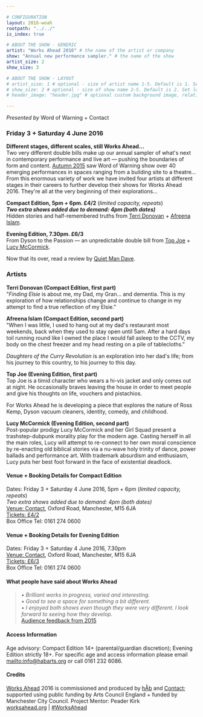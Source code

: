 ```yaml
---

# CONFIGURATION
layout: 2016-woah
rootpath: "../../"
is_index: true

# ABOUT THE SHOW - GENERIC
artist: "Works Ahead 2016" # the name of the artist or company
show: "Annual new performance sampler." # the name of the show
artist_size: 2
show_size: 3

# ABOUT THE SHOW - LAYOUT
# artist_size: 1 # optional - size of artist name 1-5. Default is 1. Set longer names to lower values
# show_size: 2 # optional - size of show name 2-5. Default is 2. Set longer names to lower values
# header_image: "header.jpg" # optional custom background image, relative to current page

---
```

*Presented by* Word of Warning + Contact
         
### Friday 3 + Saturday 4 June 2016        
**Different stages, different scales, still Works Ahead…**          
Two very different double bills make up our annual sampler of what's next in contemporary performance and live art — pushing the boundaries of form and content. [Autumn 2015](/archive/2015-autumnwinter) saw Word of Warning show over 40 emerging performances in spaces ranging from a building site to a theatre… From this enormous variety of work we have invited four artists at different stages in their careers to further develop their shows for Works Ahead 2016. They're all at the very beginning of their explorations…        
        
**Compact Edition, 5pm + 6pm. £4/2** (*limited capacity, repeats*)        
***Two extra shows added due to demand: 4pm (both dates)***           
Hidden stories and half-remembered truths from [Terri Donovan](/archive/2016-worksahead/donovan) + [Afreena Islam](/archive/2016-worksahead/islam).        
         
**Evening Edition, 7.30pm. £6/3**          
From Dyson to the Passion — an unpredictable double bill from [Top Joe](/archive/2016-worksahead/topjoe) + [Lucy McCormick](/archive/2016-worksahead/mccormick).         
          
Now that its over, read a review by <a href="http://quietmandave.co.uk/2016/06/works-ahead" target="_blank">Quiet Man Dave</a>.         
          
### Artists        
**Terri Donovan (Compact Edition, first part)**           
"*Finding Elsie* is about me, my Dad, my Gran… and dementia. This is my exploration of how relationships change and continue to change in my attempt to find a true reflection of my Elsie."            
          
**Afreena Islam (Compact Edition, second part)**          
"When I was little, I used to hang out at my dad's restaurant most weekends, back when they used to stay open until 5am. After a hard days toil running round like I owned the place I would fall asleep to the CCTV, my body on the chest freezer and my head resting on a pile of tablecloths."             
          
*Daughters of the Curry Revolution* is an exploration into her dad's life; from his journey to this country, to his journey to this day.           
           
**Top Joe (Evening Edition, first part)**             
Top Joe is a timid character who wears a hi-vis jacket and only comes out at night. He occasionally braves leaving the house in order to meet people and give his thoughts on life, vouchers and pistachios.             
          
For Works Ahead he is developing a piece that explores the nature of Ross Kemp, Dyson vacuum cleaners, identity, comedy, and childhood.        
          
**Lucy McCormick (Evening Edition, second part)**         
Post-popular prodigy Lucy McCormick and her Girl Squad present a trashstep-dubpunk morality play for the modern age. Casting herself in all the main roles, Lucy will attempt to re-connect to her own moral conscience by re-enacting old biblical stories via a nu-wave holy trinity of dance, power ballads and performance art. With trademark absurdism and enthusiasm, Lucy puts her best foot forward in the face of existential deadlock.          
            
#### Venue + Booking Details for Compact Edition        
Dates: Friday 3 + Saturday 4 June 2016, 5pm + 6pm (*limited capacity, repeats*)        
*Two extra shows added due to demand: 4pm (both dates)*              
<a href="http://contactmcr.com/visit/getting-here" target="_blank">Venue: Contact</a>, Oxford Road, Manchester, M15 6JA         
<a href="http://contactmcr.com/whats-on/56892-works-ahead-compact-edition/booking" target="_blank">Tickets: £4/2</a>               
Box Office Tel: 0161 274 0600        
       
#### Venue + Booking Details for Evening Edition        
Dates: Friday 3 + Saturday 4 June 2016, 7.30pm        
<a href="http://contactmcr.com/visit/getting-here" target="_blank">Venue: Contact</a>, Oxford Road, Manchester, M15 6JA         
<a href="http://contactmcr.com/whats-on/47292-works-ahead/booking" target="_blank">Tickets: £6/3</a>               
Box Office Tel: 0161 274 0600        
          
#### What people have said about Works Ahead        
>• *Brilliant works in progress, varied and interesting.*        
>• *Good to see a space for something a bit different.*        
>• *I enjoyed both shows even though they were very different. I look forward to seeing how they develop.*          
[Audience feedback from 2015](/archive/2015-worksahead)
          
#### Access Information        
Age advisory: Compact Edition 14+ (parental/guardian discretion); Evening Edition strictly 18+. For specific age and access information please email <mailto:info@habarts.org> or call 0161 232 6086.          
          
#### Credits         
[Works Ahead](/hab/worksahead) 2016 is commissioned and produced by [hÅb](/hab) and <a href="http://contactmcr.com" target="_blank">Contact</a>; supported using public funding by Arts Council England + funded by Manchester City Council. Project Mentor: Peader Kirk        
<a href="http://worksahead.org" target="_blank">worksahead.org</a> | <a href="http://twitter.com/hashtag/WorksAhead" target="_blank">#WorksAhead</a>

